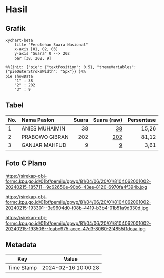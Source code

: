 # Hasil

## Grafik

```mermaid
xychart-beta
    title "Perolehan Suara Nasional"
    x-axis [01, 02, 03]
    y-axis "Suara" 0 --> 202
    bar [38, 202, 9]
```

```mermaid
%%{init: {"pie": {"textPosition": 0.5}, "themeVariables": {"pieOuterStrokeWidth": "5px"}} }%%
pie showData
    "1" : 38
    "2" : 202
    "3" : 9
```

## Tabel

| No. | Nama Paslon    | Suara | Suara (raw) | Persentase |
|:--- |:-------------- | -----:| -----------:| ----------:|
| 1   | ANIES MUHAIMIN | 38    | [38][p-1]   | 15,26      |
| 2   | PRABOWO GIBRAN | 202   | [202][p-2]  | 81,12      |
| 3   | GANJAR MAHFUD  | 9     | [9][p-3]    | 3,61       |


[p-1]: https://github.com/gigit-pemilu/pemilu-2024/blob/main/pilpres/hitung-suara/sub/81-maluku/sub/04-buru/sub/06-waplau/sub/2001-lamahang/sub/002-tps/sub/paslon-1.txt
[p-2]: https://github.com/gigit-pemilu/pemilu-2024/blob/main/pilpres/hitung-suara/sub/81-maluku/sub/04-buru/sub/06-waplau/sub/2001-lamahang/sub/002-tps/sub/paslon-2.txt
[p-3]: https://github.com/gigit-pemilu/pemilu-2024/blob/main/pilpres/hitung-suara/sub/81-maluku/sub/04-buru/sub/06-waplau/sub/2001-lamahang/sub/002-tps/sub/paslon-3.txt

## Foto C Plano

https://sirekap-obj-formc.kpu.go.id/01bf/pemilu/ppwp/81/04/06/20/01/8104062001002-20240215-185711--9c62650e-90b6-43ee-8120-6970fa4f394b.jpg

https://sirekap-obj-formc.kpu.go.id/01bf/pemilu/ppwp/81/04/06/20/01/8104062001002-20240215-193301--3e9604d0-f08b-4419-b3b4-01b51a9d330d.jpg

https://sirekap-obj-formc.kpu.go.id/01bf/pemilu/ppwp/81/04/06/20/01/8104062001002-20240215-193508--feabc975-acce-47d3-8060-2f4855f1dcaa.jpg


## Metadata

| Key        | Value               |
| ---------- | ------------------- |
| Time Stamp | 2024-02-16 10:00:28 |



